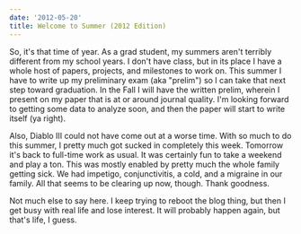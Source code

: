 ```yaml
---
date: '2012-05-20'
title: Welcome to Summer (2012 Edition)
---
```


<p>So, it's that time of year. As a grad student, my summers aren't terribly
different from my school years. I don't have class, but in its place I have a
whole host of papers, projects, and milestones to work on. This summer I have
to write up my preliminary exam (aka "prelim") so I can take that next step
toward graduation. In the Fall I will have the written prelim, wherein I
present on my paper that is at or around journal quality. I'm looking forward
to getting some data to analyze soon, and then the paper will start to write
itself (ya right).</p>

<p>Also, Diablo III could not have come out at a worse time. With so much to do
this summer, I pretty much got sucked in completely this week. Tomorrow it's
back to full-time work as usual. It was certainly fun to take a weekend and
play a ton. This was mostly enabled by pretty much the whole family getting
sick. We had impetigo, conjunctivitis, a cold, and a migraine in our family.
All that seems to be clearing up now, though. Thank goodness.</p>

<p>Not much else to say here. I keep trying to reboot the blog thing, but then
I get busy with real life and lose interest. It will probably happen again,
but that's life, I guess.</p>